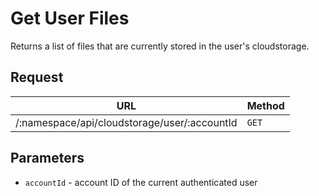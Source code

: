 # Get User Files
Returns a list of files that are currently stored in the user's cloudstorage.

## Request
| URL | Method |
| - | - |
| /:namespace/api/cloudstorage/user/:accountId | `GET` |

## Parameters
- `accountId` - account ID of the current authenticated user